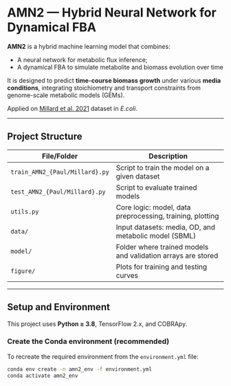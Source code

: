 # AMN2 — Hybrid Neural Network for Dynamical FBA

**AMN2** is a hybrid machine learning model that combines:
- A neural network for metabolic flux inference;
- A dynamical FBA to simulate metabolite and biomass evolution over time

It is designed to predict **time-course biomass growth** under various **media conditions**, integrating stoichiometry and transport constraints from genome-scale metabolic models (GEMs).

Applied on [Millard et al. 2021](https://elifesciences.org/articles/63661) dataset in *E.coli*.

---

## Project Structure

| File/Folder            | Description |
|------------------------|-------------|
| `train_AMN2_{Paul/Millard}.py`   | Script to train the model on a given dataset |
| `test_AMN2_{Paul/Millard}.py`    | Script to evaluate trained models |
| `utils.py`             | Core logic: model, data preprocessing, training, plotting |
| `data/`                | Input datasets: media, OD, and metabolic model (SBML) |
| `model/`               | Folder where trained models and validation arrays are stored |
| `figure/`              | Plots for training and testing curves |
---

## Setup and Environment

This project uses **Python ≥ 3.8**, TensorFlow 2.x, and COBRApy.

### Create the Conda environment (recommended)
To recreate the required environment from the `environment.yml` file:

```bash
conda env create -n amn2_env -f environment.yml
conda activate amn2_env
```